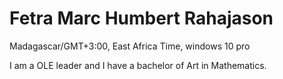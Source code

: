# Fetra Marc Humbert Rahajason

Madagascar/GMT+3:00, East Africa Time, windows 10 pro

I am a OLE leader and I have a bachelor of Art in Mathematics.
